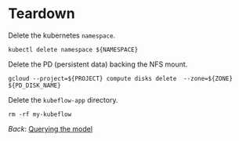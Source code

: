# Teardown

Delete the kubernetes `namespace`.

```commandline
kubectl delete namespace ${NAMESPACE}
```

Delete the PD (persistent data) backing the NFS mount.

```commandline
gcloud --project=${PROJECT} compute disks delete  --zone=${ZONE} ${PD_DISK_NAME}
```

Delete the `kubeflow-app` directory.

```commandline
rm -rf my-kubeflow
```

*Back*: [Querying the model](04_querying_the_model.md)
